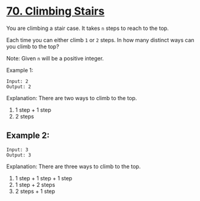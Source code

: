 [70. Climbing Stairs](https://leetcode.com/problems/climbing-stairs/)
=====================

You are climbing a stair case. It takes `n` steps to reach to the top.

Each time you can either climb `1` or `2` steps. In how many distinct
ways can you climb to the top?

Note: Given `n` will be a positive integer.

Example 1:
```
Input: 2
Output: 2
```

Explanation: There are two ways to climb to the top.
1. 1 step + 1 step
2. 2 steps

Example 2:
----------
```
Input: 3
Output: 3
```

Explanation: There are three ways to climb to the top.
1. 1 step + 1 step + 1 step
2. 1 step + 2 steps
3. 2 steps + 1 step
